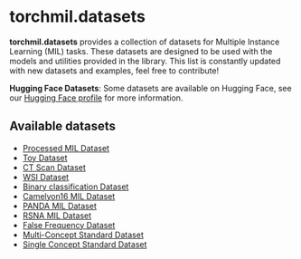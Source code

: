 # torchmil.datasets

**torchmil.datasets** provides a collection of datasets for Multiple Instance Learning (MIL) tasks.
These datasets are designed to be used with the models and utilities provided in the library.
This list is constantly updated with new datasets and examples, feel free to contribute!

**Hugging Face Datasets**: Some datasets are available on Hugging Face, see our [Hugging Face profile](https://huggingface.co/torchmil) for more information.

## Available datasets
- [Processed MIL Dataset](processed_mil_dataset.md)
- [Toy Dataset](toy_dataset.md)
- [CT Scan Dataset](ctscan_dataset.md)
- [WSI Dataset](wsi_dataset.md)
- [Binary classification Dataset](binary_classification_dataset.md)
- [Camelyon16 MIL Dataset](camelyon16mil_dataset.md)
- [PANDA MIL Dataset](pandamil_dataset.md)
- [RSNA MIL Dataset](rsnamil_dataset.md)
- [False Frequency Dataset](false_frequency_dataset.md)
- [Multi-Concept Standard Dataset](mc_standard_dataset.md)
- [Single Concept Standard Dataset](sc_standard_dataset.md)
